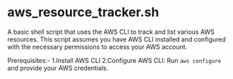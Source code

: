 # aws_resource_tracker.sh
A basic shell script that uses the AWS CLI to track and list various AWS resources. This script assumes you have AWS CLI installed and configured with the necessary permissions to access your AWS account.


Prerequisites:-   1.Install AWS CLI
                  2.Configure AWS CLI: Run `aws configure` and provide your AWS credentials.

                  
                  
